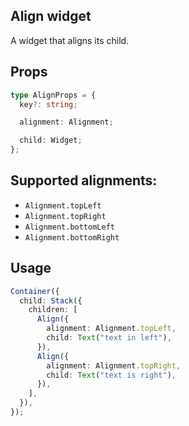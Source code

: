 ## Align widget

A widget that aligns its child.

## Props

```typescript
type AlignProps = {
  key?: string;

  alignment: Alignment;

  child: Widget;
};
```

## Supported alignments:

- `Alignment.topLeft`
- `Alignment.topRight`
- `Alignment.bottomLeft`
- `Alignment.bottomRight`

## Usage

```typescript
Container({
  child: Stack({
    children: [
      Align({
        alignment: Alignment.topLeft,
        child: Text("text in left"),
      }),
      Align({
        alignment: Alignment.topRight,
        child: Text("text is right"),
      }),
    ],
  }),
});
```
